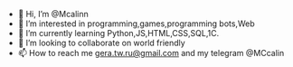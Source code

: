 - 👋 Hi, I’m @Mcalinn
- 👀 I’m interested in programming,games,programming bots,Web
- 🌱 I’m currently learning Python,JS,HTML,CSS,SQL,1C. 
- 💞️ I’m looking to collaborate on world friendly 
- 📫 How to reach me gera.tw.ru@gmail.com and my telegram @MCcalin

<!---
Mcalinn/Mcalinn is a ✨ special ✨ repository because its `README.md` (this file) appears on your GitHub profile.
You can click the Preview link to take a look at your changes.
--->
